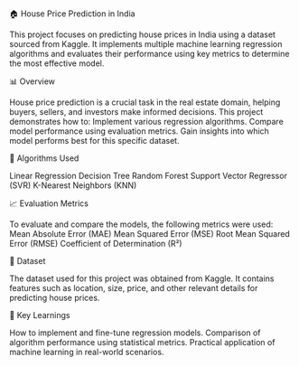 🏠 House Price Prediction in India

This project focuses on predicting house prices in India using a dataset sourced from Kaggle. It implements multiple machine learning regression algorithms and evaluates their performance using key metrics to determine the most effective model.

📊 Overview

House price prediction is a crucial task in the real estate domain, helping buyers, sellers, and investors make informed decisions. This project demonstrates how to:
Implement various regression algorithms.
Compare model performance using evaluation metrics.
Gain insights into which model performs best for this specific dataset.

🚀 Algorithms Used

Linear Regression
Decision Tree
Random Forest
Support Vector Regressor (SVR)
K-Nearest Neighbors (KNN)

📈 Evaluation Metrics

To evaluate and compare the models, the following metrics were used:
Mean Absolute Error (MAE)
Mean Squared Error (MSE)
Root Mean Squared Error (RMSE)
Coefficient of Determination (R²)

📂 Dataset

The dataset used for this project was obtained from Kaggle. It contains features such as location, size, price, and other relevant details for predicting house prices.

🧠 Key Learnings

How to implement and fine-tune regression models.
Comparison of algorithm performance using statistical metrics.
Practical application of machine learning in real-world scenarios.

